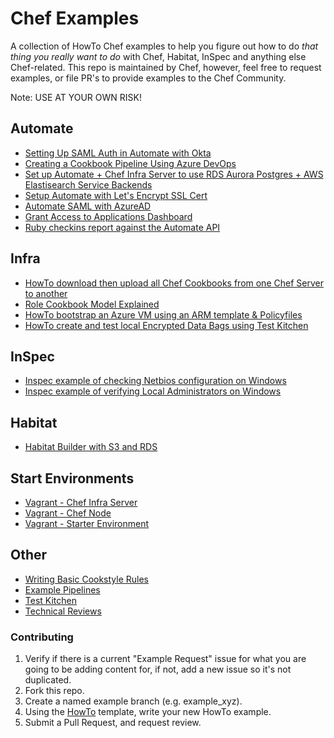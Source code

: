 # Chef Examples

A collection of HowTo Chef examples to help you figure out how to do _that thing you really want to do_ with Chef, Habitat, InSpec and anything else Chef-related. This repo is maintained by Chef, however, feel free to request examples, or file PR's to provide examples to the Chef Community.

Note: USE AT YOUR OWN RISK!

## Automate

- [Setting Up SAML Auth in Automate with Okta](./examples/A2SamlWithOkta.md)
- [Creating a Cookbook Pipeline Using Azure DevOps](./examples/AzureDevOpsCookbookPipeline.md)
- [Set up Automate + Chef Infra Server to use RDS Aurora Postgres + AWS Elastisearch Service Backends](./examples/a2-aws-backends/a2-aws-backends.md)
- [Setup Automate with Let's Encrypt SSL Cert](./examples/A2WithLetsEncryptSSLCert.md)
- [Automate SAML with AzureAD](./examples/A2SamlWithAzureAD.md)
- [Grant Access to Applications Dashboard](./examples/A2GrantAppDashboardAccess.md)
- [Ruby checkins report against the Automate API](./examples/a2-api/README.md)

## Infra

- [HowTo download then upload all Chef Cookbooks from one Chef Server to another](./examples/DownloadUploadCookbooks.md)
- [Role Cookbook Model Explained](./examples/RoleCookbookModel.md)
- [HowTo bootstrap an Azure VM using an ARM template & Policyfiles](./examples/AzureArmChefClientBootstrap/README.md)
- [HowTo create and test local Encrypted Data Bags using Test Kitchen](./examples/ChefTestKitchenEncryptedDataBags.md)

## InSpec

- [Inspec example of checking Netbios configuration on Windows](./examples/InspecNetBiosQuery.md)
- [Inspec example of verifying Local Administrators on Windows](./examples/InSpecVerifyWindowsAdministrators.md)

## Habitat

- [Habitat Builder with S3 and RDS](./examples/HabitatBuilderWithS3RDS.md)

## Start Environments 

- [Vagrant - Chef Infra Server](./examples/vagrant/chef-server/README.md)
- [Vagrant - Chef Node](./examples/vagrant/chef-node/README.md)
- [Vagrant - Starter Environment](./examples/vagrant/starter-environment/README.md)

## Other

- [Writing Basic Cookstyle Rules](./examples/WorkstationWriteBasicCookstyle.md)
- [Example Pipelines](./examples/pipelines/PipelineOverview.md)
- [Test Kitchen](./examples/test-kitchen/README.md)
- [Technical Reviews](./technical-reviews/README.md)

### Contributing

1. Verify if there is a current "Example Request" issue for what you are
going to be adding content for, if not, add a new issue so it's not duplicated.
1. Fork this repo.
1. Create a named example branch (e.g. example_xyz).
1. Using the [HowTo](./HowToTemplate.md) template, write your new HowTo example.
1. Submit a Pull Request, and request review.
